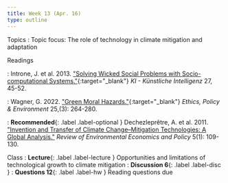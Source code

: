 ```yaml
---
title: Week 13 (Apr. 16)
type: outline
---
```


Topics
: Topic focus: The role of technology in climate mitigation and adaptation

Readings

: Introne, J. et al. 2013. ["Solving Wicked Social Problems with Socio-computational Systems."](https://doi.org/10.1007/s13218-012-0231-2){:target="_blank"} _KI - Künstliche Intelligenz_ 27, 45-52.


: Wagner, G. 2022. ["Green Moral Hazards."](https://doi.org/10.1080/21550085.2021.1940449){:target="_blank"} _Ethics, Policy & Environment_ 25,(3): 264-280.

: **Recommended**{: .label .label-optional } Dechezleprêtre, A. et al. 2011. ["Invention and Transfer of Climate Change–Mitigation Technologies: A Global Analysis."](https://doi.org/10.1093/reep/req023) _Review of Environmental Economics and Policy_ 5(1): 109-130.

Class
: **Lecture**{: .label .label-lecture } Opportunities and limitations of technological growth to climate mitigation
: **Discussion 6**{: .label .label-disc }
: **Questions 12**{: .label .label-hw } Reading questions due

